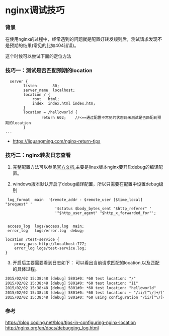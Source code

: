 nginx调试技巧
==

### 背景
在使用nginx的过程中，经常遇到的问题就是配置好转发规则后，测试请求发现不是预期的结果(常见的比如404错误)。  

这个时候可以尝试下面的定位方法

### 技巧一：测试是否匹配预期的location
```nginx
  server {
        listen       80;
        server_name  localhost;
        location / {
            root   html;
            index  index.html index.htm;
        }
        location = /helloworld {
                return 602;    //<==通过配置不常见的状态码来测试是否匹配到预期的location
        }
...
```

- https://liguangming.com/nginx-return-tips

### 技巧二：nginx转发日志查看

1. 完整配置方法可以参见[官方文档](http://nginx.org/en/docs/debugging_log.html),主要是linux版本nginx要开启debug的编译配置。

2. windows版本默认开启了debug编译配置，所以只需要在配置中设置debug级别
```nginx
 log_format  main  '$remote_addr - $remote_user [$time_local] "$request" '
                      '$status $body_bytes_sent "$http_referer" '
                      '"$http_user_agent" "$http_x_forwarded_for"';


 access_log  logs/access.log  main;
 error_log   logs/error.log  debug;
```
```nginx
location /test-service {
	proxy_pass http://localhost:777;
	error_log logs/test-service.log;
}
```


3. 开启后主要需要看到日志如下：
可以看出当前请求匹配的location,以及匹配的具体过程。
```txt
2015/02/02 15:38:48 [debug] 5801#0: *60 test location: "/"
2015/02/02 15:38:48 [debug] 5801#0: *60 test location: "ii"
2015/02/02 15:38:48 [debug] 5801#0: *60 test location: "helloworld"
2015/02/02 15:38:48 [debug] 5801#0: *60 test location: ~ "/ii/[^\/]+/[^\/]+"
2015/02/02 15:38:48 [debug] 5801#0: *60 using configuration "/ii/[^\/]+/[^\/]+"
```

### 参考
https://blog.coding.net/blog/tips-in-configuring-nginx-location  
http://nginx.org/en/docs/debugging_log.html  
